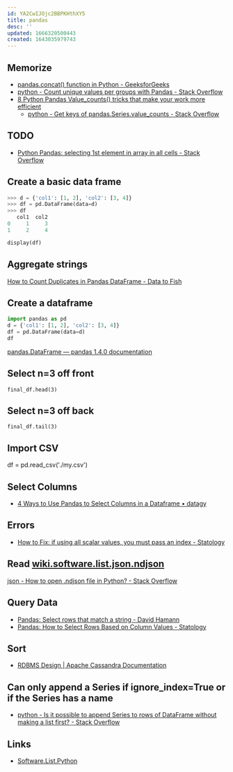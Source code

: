 ```yaml
---
id: YA2CwIJOjc2BBPKHthXY5
title: pandas
desc: ''
updated: 1666320500443
created: 1643035979743
---
```



## Memorize

* [pandas.concat() function in Python - GeeksforGeeks](https://www.geeksforgeeks.org/pandas-concat-function-in-python/)
* [python - Count unique values per groups with Pandas - Stack Overflow](https://stackoverflow.com/questions/38309729/count-unique-values-per-groups-with-pandas)
* [8 Python Pandas Value\_counts() tricks that make your work more efficient](https://re-thought.com/pandas-value_counts/)
  * [python - Get keys of pandas.Series.value\_counts - Stack Overflow](https://stackoverflow.com/questions/44353516/get-keys-of-pandas-series-value-counts)

## TODO

* [Python Pandas: selecting 1st element in array in all cells - Stack Overflow](https://stackoverflow.com/questions/41708059/python-pandas-selecting-1st-element-in-array-in-all-cells)

## Create a basic data frame

``` python
>>> d = {'col1': [1, 2], 'col2': [3, 4]}
>>> df = pd.DataFrame(data=d)
>>> df
   col1  col2
0     1     3
1     2     4

display(df)
```

## Aggregate strings

[How to Count Duplicates in Pandas DataFrame - Data to Fish](https://datatofish.com/count-duplicates-pandas/)

## Create a dataframe

``` python
import pandas as pd
d = {'col1': [1, 2], 'col2': [3, 4]}
df = pd.DataFrame(data=d)
df
```

[pandas.DataFrame — pandas 1.4.0 documentation](https://pandas.pydata.org/pandas-docs/stable/reference/api/pandas.DataFrame.html)

## Select n=3 off front

``` python3
final_df.head(3)
```

## Select n=3 off back

``` python3
final_df.tail(3)
```

## Import CSV

df = pd.read_csv('./my.csv')

## Select Columns

* [4 Ways to Use Pandas to Select Columns in a Dataframe • datagy](https://datagy.io/pandas-select-columns/)

## Errors

* [How to Fix: if using all scalar values, you must pass an index - Statology](https://www.statology.org/valueerror-if-using-all-scalar-values-you-must-pass-an-index/)


## Read [wiki.software.list.json.ndjson](json/ndjson.md)

[json - How to open .ndjson file in Python? - Stack Overflow](https://stackoverflow.com/questions/63501251/how-to-open-ndjson-file-in-python)

## Query Data

* [Pandas: Select rows that match a string - David Hamann](https://davidhamann.de/2017/06/26/pandas-select-elements-by-string/)
* [Pandas: How to Select Rows Based on Column Values - Statology](https://www.statology.org/pandas-select-rows-based-on-column-values/)

## Sort

* [RDBMS Design | Apache Cassandra Documentation](https://cassandra.apache.org/doc/trunk/cassandra/data_modeling/data_modeling_rdbms.html#sorting-is-a-design-decision)



## Can only append a Series if ignore_index=True or if the Series has a name

* [python - Is it possible to append Series to rows of DataFrame without making a list first? - Stack Overflow](https://stackoverflow.com/questions/33094056/is-it-possible-to-append-series-to-rows-of-dataframe-without-making-a-list-first)

## Links

* [Software.List.Python](MyDendronExistence/Knowledge/Programing%20Language/python)